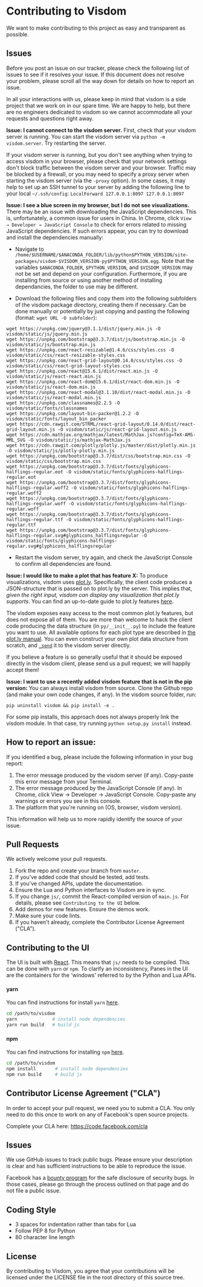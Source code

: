 # Contributing to Visdom
We want to make contributing to this project as easy and transparent as
possible.

## Issues
Before you post an issue on our tracker, please check the following list of
issues to see if it resolves your issue. If this document does not resolve your
problem, please scroll all the way down for details on how to report an issue.

In all your interactions with us, please keep in mind that visdom is a side
project that we work on in our spare time. We are happy to help, but there are
no engineers dedicated to visdom so we cannot accommodate all your requests and
questions right away.

**Issue: I cannot connect to the visdom server.**
First, check that your visdom server is running. You can start the visdom server
via `python -m visdom.server`. Try restarting the server.

If your visdom server is running, but you don't see anything when trying to
access visdom in your browser, please check that your network settings don't
block traffic between the visdom server and your browser. Traffic may be blocked
by a firewall, or you may need to specify a proxy server when starting the
visdom server (via the `-proxy` option). In some cases, it may help to set up an
SSH tunnel to your server by adding the following line to your local
`~/.ssh/config`: `LocalForward 127.0.0.1:8097 127.0.0.1:8097`

**Issue: I see a blue screen in my browser, but I do not see visualizations.**
There may be an issue with downloading the JavaScript dependencies. This is,
unfortunately, a common issue for users in China. In Chrome, click `View →
Developer → JavaScript Console` to check for errors related to missing
JavaScript dependencies. If such errors appear, you can try to download and install
the dependencies manually:

* Navigate to `/home/$USERNAME/$ANACONDA_FOLDER/lib/python$PYTHON_VERSION/site-packages/visdom-$VISDOM_VERSION-py$PYTHON_VERSION.egg`.
Note that the variables `$ANACONDA_FOLDER`, `$PYTHON_VERSION`, and
`$VISDOM_VERSION` may not be set and depend on your configuration. Furthermore,
if you are installing from source or using another method of installing
dependancies, the folder to use may be different.

* Download the following files and copy them into the following subfolders of the
visdom package directory, creating them if necessary. Can be done manually or potentially by just copying and pasting the following (format: `wget URL -O subfolder`):    
```
wget https://unpkg.com/jquery@3.1.1/dist/jquery.min.js -O visdom/static/js/jquery.min.js
wget https://unpkg.com/bootstrap@3.3.7/dist/js/bootstrap.min.js -O visdom/static/js/bootstrap.min.js
wget https://unpkg.com/react-resizable@1.4.6/css/styles.css -O visdom/static/css/react-resizable-styles.css
wget https://unpkg.com/react-grid-layout@0.14.0/css/styles.css -O visdom/static/css/react-grid-layout-styles.css
wget https://unpkg.com/react@15.6.1/dist/react.min.js -O visdom/static/js/react-react.min.js
wget https://unpkg.com/react-dom@15.6.1/dist/react-dom.min.js -O visdom/static/js/react-dom.min.js
wget https://unpkg.com/react-modal@3.1.10/dist/react-modal.min.js -O visdom/static/js/react-modal.min.js
wget https://unpkg.com/classnames@2.2.5 -O visdom/static/fonts/classnames
wget https://unpkg.com/layout-bin-packer@1.2.2 -O visdom/static/fonts/layout_bin_packer
wget https://cdn.rawgit.com/STRML/react-grid-layout/0.14.0/dist/react-grid-layout.min.js -O visdom/static/js/react-grid-layout.min.js
wget https://cdn.mathjax.org/mathjax/latest/MathJax.js?config=TeX-AMS-MML_SVG -O visdom/static/js/mathjax-MathJax.js
wget https://cdn.rawgit.com/plotly/plotly.js/master/dist/plotly.min.js -O visdom/static/js/plotly-plotly.min.js
wget https://unpkg.com/bootstrap@3.3.7/dist/css/bootstrap.min.css -O visdom/static/css/bootstrap.min.css
wget https://unpkg.com/bootstrap@3.3.7/dist/fonts/glyphicons-halflings-regular.eot -O visdom/static/fonts/glyphicons-halflings-regular.eot
wget https://unpkg.com/bootstrap@3.3.7/dist/fonts/glyphicons-halflings-regular.woff2 -O visdom/static/fonts/glyphicons-halflings-regular.woff2
wget https://unpkg.com/bootstrap@3.3.7/dist/fonts/glyphicons-halflings-regular.woff -O visdom/static/fonts/glyphicons-halflings-regular.woff
wget https://unpkg.com/bootstrap@3.3.7/dist/fonts/glyphicons-halflings-regular.ttf -O visdom/static/fonts/glyphicons-halflings-regular.ttf
wget https://unpkg.com/bootstrap@3.3.7/dist/fonts/glyphicons-halflings-regular.svg#glyphicons_halflingsregular -O visdom/static/fonts/glyphicons-halflings-regular.svg#glyphicons_halflingsregular
```

* Restart the visdom server, try again, and check the JavaScript Console to
confirm all dependencies are found.


**Issue: I would like to make a plot that has feature X:**
To produce visualizations, visdom uses [plot.ly](https://plot.ly/). Specifically,
the client code produces a JSON-structure that is passed on to plot.ly by the
server. This implies that, _given the right input, visdom can display any
visualization that plot.ly supports_. You can find an up-to-date guide to plot.ly
features [here](https://plot.ly/python/).

The visdom exposes easy access to the most common plot.ly features, but does not
expose all of them. You are more than welcome to hack the client code producing
the data structure (in `py/__init__.py`) to include the feature you want to use.
All available options for each plot type are described in [the plot.ly manual](https://plot.ly/python/).
You can even construct your own plot data structure from scratch, and [`_send`](https://github.com/facebookresearch/visdom/blob/master/py/__init__.py#L247)
it to the visdom server directly.

If you believe a feature is so generally useful that it should be exposed
directly in the visdom client, please send us a pull request; we will happily
accept them!

**Issue: I want to use a recently added visdom feature that is not in the pip version:**
You can always install visdom from source. Clone the Github repo (and make your
own code changes, if any). In the visdom source folder, run:
```
pip uninstall visdom && pip install -e .
```
For some pip installs, this approach does not always properly link the visdom
module. In that case, try running `python setup.py install` instead.


## How to report an issue:
If you identified a bug, please include the following information in your bug report:

1. The error message produced by the visdom server (if any). Copy-paste this error message from your Terminal.
2. The error message produced by the JavaScript Console (if any). In Chrome, click View → Developer → JavaScript Console. Copy-paste any warnings or errors you see in this console.
3. The platform that you're running on (OS, browser, visdom version).

This information will help us to more rapidly identify the source of your issue.

## Pull Requests
We actively welcome your pull requests.

1. Fork the repo and create your branch from `master`.
2. If you've added code that should be tested, add tests.
3. If you've changed APIs, update the documentation.
4. Ensure the Lua and Python interfaces to Visdom are in sync.
5. If you change `js/`, commit the React-compiled version of `main.js`. For details, please see `Contributing to the UI` below.
6. Add demos for new features. Ensure the demos work.
7. Make sure your code lints.
8. If you haven't already, complete the Contributor License Agreement ("CLA").

## Contributing to the UI
The UI is built with [React](https://facebook.github.io/react/). This means that `js/` needs to be compiled. This can be done with `yarn` or `npm`.
To clarify an inconsistency, Panes in the UI are the containers for the
'windows' referred to by the Python and Lua APIs.

#### yarn
You can find instructions for install `yarn` [here](https://yarnpkg.com/lang/en/docs/install/).
```bash
cd /path/to/visdom
yarn             # install node dependencies
yarn run build   # build js
```

#### npm
You can find instructions for installing `npm` [here](https://github.com/npm/npm).
```bash
cd /path/to/visdom
npm install       # install node dependencies
npm run build     # build js
```

## Contributor License Agreement ("CLA")
In order to accept your pull request, we need you to submit a CLA. You only need
to do this once to work on any of Facebook's open source projects.

Complete your CLA here: <https://code.facebook.com/cla>

## Issues
We use GitHub issues to track public bugs. Please ensure your description is
clear and has sufficient instructions to be able to reproduce the issue.

Facebook has a [bounty program](https://www.facebook.com/whitehat/) for the safe
disclosure of security bugs. In those cases, please go through the process
outlined on that page and do not file a public issue.

## Coding Style
* 3 spaces for indentation rather than tabs for Lua
* Follow PEP 8 for Python
* 80 character line length

## License
By contributing to Visdom, you agree that your contributions will be licensed
under the LICENSE file in the root directory of this source tree.
